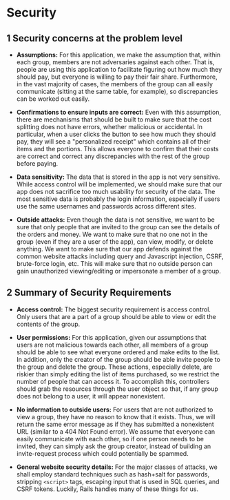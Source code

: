 # Security #

## 1 Security concerns at the problem level ##

+ **Assumptions:** For this application, we make the assumption that, within each group, members are not adversaries against each other. That is, people are using this application to facilitate figuring out how much they should pay, but everyone is willing to pay their fair share. Furthermore, in the vast majority of cases, the members of the group can all easily communicate (sitting at the same table, for example), so discrepancies can be worked out easily.

+ **Confirmations to ensure inputs are correct:** Even with this assumption, there are mechanisms that should be built to make sure that the cost splitting does not have errors, whether malicious or accidental. In particular, when a user clicks the button to see how much  they should pay, they will see a "personalized receipt" which contains all of their items and the portions. This allows everyone to confirm that their costs are correct and correct any discrepancies with the rest of the group before paying.

+ **Data sensitivity:** The data that is stored in the app is not very sensitive. While access control will be implemented, we should make sure that our app does not sacrifice too much usability for security of the data. The most sensitive data is probably the login information, especially if users use the same usernames and passwords across different sites. 

+ **Outside attacks:** Even though the data is not sensitive, we want to be sure that only people that are invited to the group can see the details of the orders and money. We want to make sure that no one not in the group (even if they are a user of the app), can view, modify, or delete anything. We want to make sure that our app defends against the common website attacks including query and Javascript injection, CSRF, brute-force login, etc. This will make sure that no outside person can gain unauthorized viewing/editing or impersonate a member of a group.

## 2 Summary of Security Requirements ##

+ **Access control:** The biggest security requirement is access control. Only users that are a part of a group should be able to view or edit the contents of the group.

+ **User permissions:** For this application, given our assumptions that users are not malicious towards each other, all members of a group should be able to see what everyone ordered and make edits to the list. In addition, only the creator of the group should be able invite people to the group and delete the group. These actions, especially delete, are riskier than simply editing the list of items purchased, so we restrict the number of people that can access it. To accomplish this, controllers should grab the resources through the user object so that, if any group does not belong to a user, it will appear nonexistent.

+ **No information to outside users:** For users that are not authorized to view a group, they have no reason to know that it exists. Thus, we will return the same error message as if they has submitted a nonexistent URL (similar to a 404 Not Found error). We assume that everyone can easily communicate with each other, so if one person needs to be invited, they can simply ask the group creator, instead of building an invite-request process which could potentially be spammed.

+ **General website security details:** For the major classes of attacks, we shall employ standard techniques such as hash+salt for passwords, stripping `<script>` tags, escaping input that is used in SQL queries, and CSRF tokens. Luckily, Rails handles many of these things for us.

